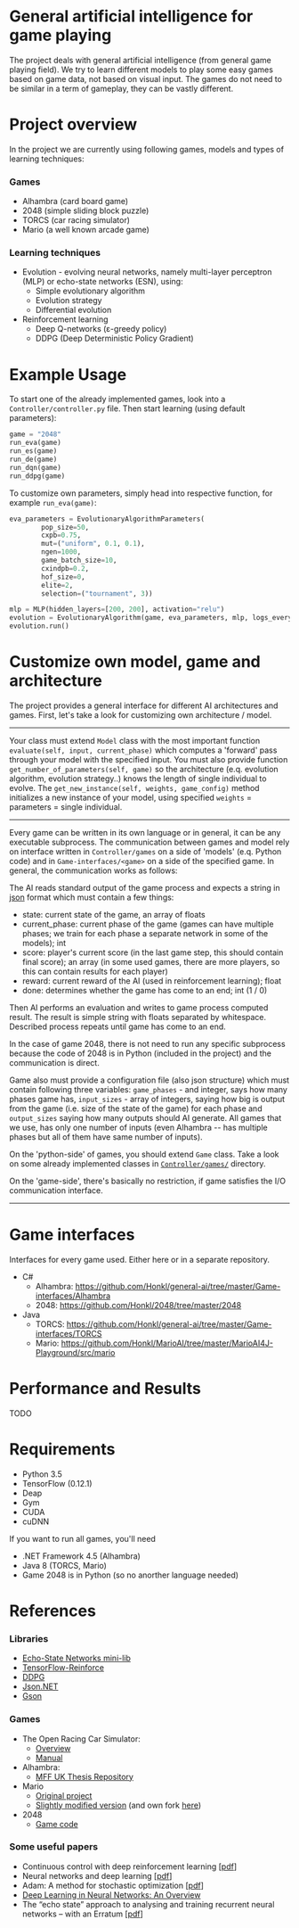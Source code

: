 # General artificial intelligence for game playing
The project deals with general artificial intelligence (from general game playing field). We try to learn different models to play some easy games based on game data, not based on visual input. The games do not need to be similar in a term of gameplay, they can be vastly different.

# Project overview
In the project we are currently using following games, models and types of learning techniques:
### Games
* Alhambra (card board game)
* 2048 (simple sliding block puzzle)
* TORCS (car racing simulator)
* Mario (a well known arcade game)

### Learning techniques
* Evolution - evolving neural networks, namely multi-layer perceptron (MLP) or echo-state networks (ESN), using:
    * Simple evolutionary algorithm
    * Evolution strategy
    * Differential evolution
* Reinforcement learning
    * Deep Q-networks (ε-greedy policy)
    * DDPG (Deep Deterministic Policy Gradient)

# Example Usage
To start one of the already implemented games, look into a `Controller/controller.py` file. Then start learning
(using default parameters):
```python
game = "2048"
run_eva(game)
run_es(game)
run_de(game)
run_dqn(game)
run_ddpg(game)
```
To customize own parameters, simply head into respective function, for example `run_eva(game)`:

```python
eva_parameters = EvolutionaryAlgorithmParameters(
        pop_size=50,
        cxpb=0.75,
        mut=("uniform", 0.1, 0.1),
        ngen=1000,
        game_batch_size=10,
        cxindpb=0.2,
        hof_size=0,
        elite=2,
        selection=("tournament", 3))

mlp = MLP(hidden_layers=[200, 200], activation="relu")
evolution = EvolutionaryAlgorithm(game, eva_parameters, mlp, logs_every=100, max_workers=4)
evolution.run()
```

# Customize own model, game and architecture
The project provides a general interface for different AI architectures and games. First, let's take a look for customizing own architecture / model.
***
Your class must extend `Model` class with the most important function `evaluate(self, input, current_phase)` which computes a 'forward' pass through your model with the specified input. You must also provide function `get_number_of_parameters(self, game)` so the architecture (e.q. evolution algorithm, evolution strategy..) knows the length of single individual to evolve. The `get_new_instance(self, weights, game_config)` method initializes a new instance of your model, using specified `weights` = parameters = single individual.
***
Every game can be written in its  own language or in general, it can be any executable subprocess. The communication between games and model rely on interface written in `Controller/games` on a side of 'models' (e.q. Python code) and in `Game-interfaces/<game>` on a side of the specified game. In general, the communication works as follows:

The AI reads standard output of the game process and expects a string in [json](https://cs.wikipedia.org/wiki/JavaScript_Object_Notation) format which must contain a few things:
* state: current state of the game, an array of floats
* current_phase: current phase of the game (games can have multiple phases; we train for each phase a separate network in some of the models); int
* score: player's current score (in the last game step, this should contain final score); an array (in some used games, there are more players, so this can contain results for each player)
* reward: current reward of the AI (used in reinforcement learning); float
* done: determines whether the game has come to an end; int (1 / 0)
 
Then AI performs an evaluation and writes to game process computed result. The result is simple string with floats separated by whitespace. Described process repeats until game has come to an end.

In the case of game 2048, there is not need to run any specific subprocess because the code of 2048 is in Python (included in the project) and the communication is direct.

Game also must provide a configuration file (also json structure) which must contain following three variables: `game_phases` - and integer, says how many phases game has, `input_sizes` - array of integers, saying how big is output from the game (i.e. size of the state of the game) for each phase and `output_sizes` saying how many outputs should AI generate. All games that we use, has only one number of inputs (even Alhambra -- has multiple phases but all of them have same number of inputs).

On the 'python-side' of games, you should extend `Game` class. Take a look on some already implemented classes in [`Controller/games/`](https://github.com/Honkl/general-ai/tree/master/Controller/games) directory.

On the 'game-side', there's basically no restriction, if game satisfies the I/O communication interface.
***

# Game interfaces
Interfaces for every game used. Either here or in a separate repository.
- C#
    - Alhambra: https://github.com/Honkl/general-ai/tree/master/Game-interfaces/Alhambra
    - 2048: https://github.com/Honkl/2048/tree/master/2048
- Java
    - TORCS: https://github.com/Honkl/general-ai/tree/master/Game-interfaces/TORCS
    - Mario: https://github.com/Honkl/MarioAI/tree/master/MarioAI4J-Playground/src/mario

# Performance and Results
TODO

# Requirements
* Python 3.5
* TensorFlow (0.12.1)
* Deap
* Gym
* CUDA
* cuDNN

If you want to run all games, you'll need
* .NET Framework 4.5 (Alhambra)
* Java 8 (TORCS, Mario)
* Game 2048 is in Python (so no anorther language needed)

# References
### Libraries
* [Echo-State Networks mini-lib](https://github.com/sylvchev/simple_esn/blob/master/simple_esn.py)
* [TensorFlow-Reinforce](https://github.com/yukezhu/tensorflow-reinforce/tree/master/rl)
* [DDPG](https://github.com/songrotek/DDPG)
* [Json.NET](http://www.newtonsoft.com/json)
* [Gson](http://www.newtonsoft.com/json)

### Games
- The Open Racing Car Simulator:
    - [Overview](http://torcs.sourceforge.net/index.php)
    - [Manual](https://pdfs.semanticscholar.org/9b1d/e5d93854d9dc364a4bc6a462193ccc3ea895.pdf)
- Alhambra:
    - [MFF UK Thesis Repository](https://is.cuni.cz/webapps/zzp/detail/152723/23205131/?q=%7B%22______searchform___search%22%3A%22alhambra%22%2C%22______searchform___butsearch%22%3A%22Vyhledat%22%2C%22PNzzpSearchListbasic%22%3A1%7D&lang=cs)
- Mario
    - [Original project](https://code.google.com/archive/p/marioai)
    - [Slightly modified version](https://github.com/kefik/MarioAI) (and own fork [here](https://github.com/Honkl/MarioAI))
- 2048
    - [Game code](https://github.com/tjwei/2048-NN/blob/master/c2048.py)

### Some useful papers
- Continuous control with deep reinforcement learning [[pdf](https://arxiv.org/pdf/1509.02971.pdf)]
- Neural networks and deep learning [[pdf](http://neuralnetworksanddeeplearning.com/)]
- Adam: A method for stochastic optimization [[pdf](https://arxiv.org/pdf/1412.6980.pdf)]
- [Deep Learning in Neural Networks: An Overview](https://arxiv.org/pdf/1404.7828v4.pdf)
- The “echo state” approach to analysing and training recurrent neural networks – with an Erratum [[pdf](http://www.faculty.jacobs-university.de/hjaeger/pubs/EchoStatesTechRep.pdf)]